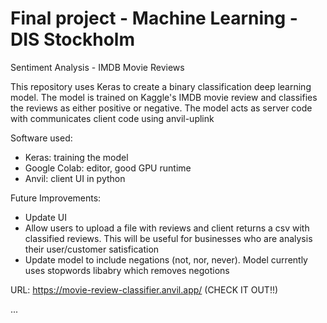 Final project - Machine Learning - DIS Stockholm
=================================

Sentiment Analysis - IMDB Movie Reviews 

This repository uses Keras to create a binary classification deep learning model. The model is trained on Kaggle's IMDB movie review and classifies the reviews as either positive or negative. The model acts as server code with communicates client code using anvil-uplink

Software used: 
- Keras: training the model
- Google Colab: editor, good GPU runtime
- Anvil: client UI in python

Future Improvements:
- Update UI
- Allow users to upload a file with reviews and client returns a csv with classified reviews. This will be useful for businesses who are analysis their user/customer satisfication
- Update model to include negations (not, nor, never). Model currently uses stopwords libabry which removes negotions

URL: https://movie-review-classifier.anvil.app/ (CHECK IT OUT!!)




...
